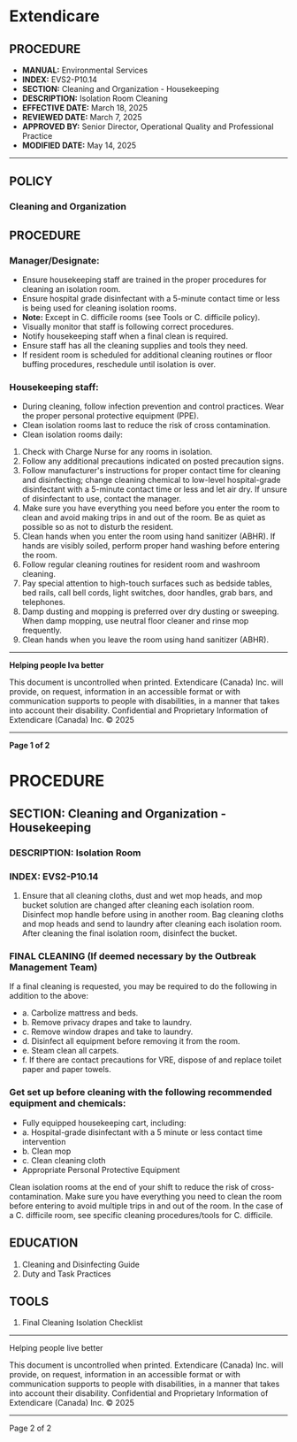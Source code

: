 # Extendicare

## PROCEDURE

- **MANUAL:** Environmental Services
- **INDEX:** EVS2-P10.14
- **SECTION:** Cleaning and Organization - Housekeeping
- **DESCRIPTION:** Isolation Room Cleaning
- **EFFECTIVE DATE:** March 18, 2025
- **REVIEWED DATE:** March 7, 2025
- **APPROVED BY:** Senior Director, Operational Quality and Professional Practice
- **MODIFIED DATE:** May 14, 2025

----

## POLICY

### Cleaning and Organization

## PROCEDURE

### Manager/Designate:
- Ensure housekeeping staff are trained in the proper procedures for cleaning an isolation room.
- Ensure hospital grade disinfectant with a 5-minute contact time or less is being used for cleaning isolation rooms.
- **Note:** Except in C. difficile rooms (see Tools or C. difficile policy).
- Visually monitor that staff is following correct procedures.
- Notify housekeeping staff when a final clean is required.
- Ensure staff has all the cleaning supplies and tools they need.
- If resident room is scheduled for additional cleaning routines or floor buffing procedures, reschedule until isolation is over.

### Housekeeping staff:
- During cleaning, follow infection prevention and control practices. Wear the proper personal protective equipment (PPE).
- Clean isolation rooms last to reduce the risk of cross contamination.
- Clean isolation rooms daily:
1. Check with Charge Nurse for any rooms in isolation.
2. Follow any additional precautions indicated on posted precaution signs.
3. Follow manufacturer's instructions for proper contact time for cleaning and disinfecting; change cleaning chemical to low-level hospital-grade disinfectant with a 5-minute contact time or less and let air dry. If unsure of disinfectant to use, contact the manager.
4. Make sure you have everything you need before you enter the room to clean and avoid making trips in and out of the room. Be as quiet as possible so as not to disturb the resident.
5. Clean hands when you enter the room using hand sanitizer (ABHR). If hands are visibly soiled, perform proper hand washing before entering the room.
6. Follow regular cleaning routines for resident room and washroom cleaning.
7. Pay special attention to high-touch surfaces such as bedside tables, bed rails, call bell cords, light switches, door handles, grab bars, and telephones.
8. Damp dusting and mopping is preferred over dry dusting or sweeping. When damp mopping, use neutral floor cleaner and rinse mop frequently.
9. Clean hands when you leave the room using hand sanitizer (ABHR).

----

**Helping people Iva better**

This document is uncontrolled when printed. Extendicare (Canada) Inc. will provide, on request, information in an accessible format or with communication supports to people with disabilities, in a manner that takes into account their disability. Confidential and Proprietary Information of Extendicare (Canada) Inc. © 2025

----

**Page 1 of 2**

# PROCEDURE

## SECTION: Cleaning and Organization - Housekeeping
### DESCRIPTION: Isolation Room
### INDEX: EVS2-P10.14

1. Ensure that all cleaning cloths, dust and wet mop heads, and mop bucket solution are changed after cleaning each isolation room. Disinfect mop handle before using in another room. Bag cleaning cloths and mop heads and send to laundry after cleaning each isolation room. After cleaning the final isolation room, disinfect the bucket.

### FINAL CLEANING (If deemed necessary by the Outbreak Management Team)
If a final cleaning is requested, you may be required to do the following in addition to the above:
- a. Carbolize mattress and beds.
- b. Remove privacy drapes and take to laundry.
- c. Remove window drapes and take to laundry.
- d. Disinfect all equipment before removing it from the room.
- e. Steam clean all carpets.
- f. If there are contact precautions for VRE, dispose of and replace toilet paper and paper towels.

### Get set up before cleaning with the following recommended equipment and chemicals:
- Fully equipped housekeeping cart, including:
- a. Hospital-grade disinfectant with a 5 minute or less contact time intervention
- b. Clean mop
- c. Clean cleaning cloth
- Appropriate Personal Protective Equipment

Clean isolation rooms at the end of your shift to reduce the risk of cross-contamination. Make sure you have everything you need to clean the room before entering to avoid multiple trips in and out of the room. In the case of a C. difficile room, see specific cleaning procedures/tools for C. difficile.

## EDUCATION
1. Cleaning and Disinfecting Guide
2. Duty and Task Practices

## TOOLS
1. Final Cleaning Isolation Checklist

----

Helping people live better

This document is uncontrolled when printed. Extendicare (Canada) Inc. will provide, on request, information in an accessible format or with communication supports to people with disabilities, in a manner that takes into account their disability. Confidential and Proprietary Information of Extendicare (Canada) Inc. © 2025

----

Page 2 of 2